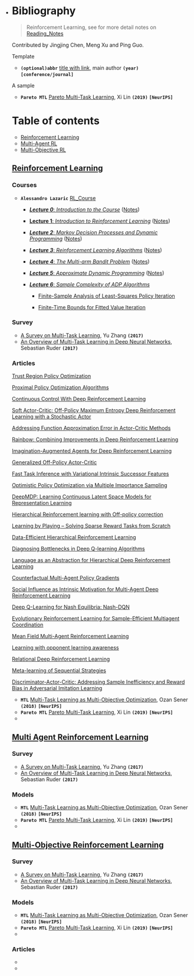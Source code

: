 
- # Bibliography

  > Reinforcement Learning, see for more detail notes on [Reading_Notes](./Reading_Notes.md)

  Contributed by Jingjing Chen, Meng Xu and Ping Guo.

  

  Template

  - **`(optional)abbr`** [title with link](https://arxiv.org/), main author **`(year)`** **`[conference/journal]`**

  A sample

  - **`Pareto MTL`** [Pareto Multi-Task Learning](https://arxiv.org/abs/1912.12854), Xi Lin **`(2019)`** **`[NeurIPS]`**

  

  # Table of contents

  - [Reinforcement Learning](#RL)
  - [Multi-Agent RL](#Multi-Agent-RL)
  - [Multi-Objective RL](#Multi-Objective-RL)

  ## [Reinforcement Learning](#Table-of-contents)

  ### Courses

  - **`Alessandro Lazaric`** [RL_Course](http://researchers.lille.inria.fr/~lazaric/Webpage/MVA-RL_Course14.html)

    - [***Lecture 0***: *Introduction to the Course*](http://researchers.lille.inria.fr/~lazaric/Webpage/MVA-RL_Course16_files/slides-course-ext.pdf) ([Notes](http://researchers.lille.inria.fr/~lazaric/Webpage/MVA-RL_Course14_files/notes-course.pdf))

    - [**Lecture 1**: *Introduction to Reinforcement Learning*](http://researchers.lille.inria.fr/~lazaric/Webpage/MVA-RL_Course14_files/slides-lecture-01-handout.pdf) ([Notes](http://researchers.lille.inria.fr/~lazaric/Webpage/MVA-RL_Course14_files/notes-lecture-01.pdf))

    - [***Lecture 2***: *Markov Decision Processes and Dynamic Programming*](http://researchers.lille.inria.fr/~lazaric/Webpage/MVA-RL_Course14_files/slides-lecture-02-handout.pdf) ([Notes](http://researchers.lille.inria.fr/~lazaric/Webpage/MVA-RL_Course14_files/notes-lecture-02.pdf))

    - [***Lecture 3***: *Reinforcement Learning Algorithms*](http://researchers.lille.inria.fr/~lazaric/Webpage/MVA-RL_Course14_files/slides-lecture-03-handout.pdf) ([Notes](http://researchers.lille.inria.fr/~lazaric/Webpage/MVA-RL_Course14_files/notes-lecture-03.pdf))

    - [***Lecture 4***: *The Multi-arm Bandit Problem*](http://researchers.lille.inria.fr/~lazaric/Webpage/MVA-RL_Course14_files/slides-lecture-04.pdf) ([Notes](http://researchers.lille.inria.fr/~lazaric/Webpage/MVA-RL_Course14_files/notes-lecture-04.pdf))

    - [***Lecture 5***: *Approximate Dynamic Programming*](http://researchers.lille.inria.fr/~lazaric/Webpage/MVA-RL_Course14_files/slides-lecture-05-handout.pdf) ([Notes](http://researchers.lille.inria.fr/~lazaric/Webpage/MVA-RL_Course14_files/notes-lecture-05.pdf))

    - [***Lecture 6***: *Sample Complexity of ADP Algorithms*](http://researchers.lille.inria.fr/~lazaric/Webpage/MVA-RL_Course14_files/slides-lecture-06-handout.pdf) 

      * [Finite-Sample Analysis of Least-Squares Policy Iteration](http://researchers.lille.inria.fr/~lazaric/Webpage/MVA-RL_Course14_files/lazaric12a.pdf)

      * [Finite-Time Bounds for Fitted Value Iteration](https://jmlr.org/papers/volume9/munos08a/munos08a.pdf)

  ### Survey

  

  - [A Survey on Multi-Task Learning](https://arxiv.org/abs/1707.08114), Yu Zhang **`(2017)`**
  - [An Overview of Multi-Task Learning in Deep Neural Networks](https://arxiv.org/abs/1706.05098), Sebastian Ruder **`(2017)`**

  ### Articles

  [Trust Region Policy Optimization](https://arxiv.org/pdf/1502.05477.pdf)

  [Proximal Policy Optimization Algorithms](https://arxiv.org/pdf/1707.06347.pdf)

  [Continuous Control With Deep Reinforcement Learning](https://arxiv.org/pdf/1509.02971.pdf)

  [Soft Actor-Critic: Off-Policy Maximum Entropy Deep Reinforcement Learning with a Stochastic Actor](https://arxiv.org/pdf/1801.01290.pdf)

  [Addressing Function Approximation Error in Actor-Critic Methods](https://arxiv.org/pdf/1802.09477.pdf)

  [Rainbow: Combining Improvements in Deep Reinforcement Learning](https://arxiv.org/pdf/1710.02298.pdf)

  [Imagination-Augmented Agents for Deep Reinforcement Learning](https://arxiv.org/pdf/1707.06203.pdf) 

  [Generalized Off-Policy Actor-Critic](https://arxiv.org/pdf/1903.11329.pdf)

  [Fast Task Inference with Variational Intrinsic Successor Features](https://arxiv.org/pdf/1906.05030.pdf)

  [Optimistic Policy Optimization via Multiple Importance Sampling](http://proceedings.mlr.press/v97/papini19a/papini19a.pdf)

  [DeepMDP: Learning Continuous Latent Space Models for Representation Learning](https://arxiv.org/pdf/1906.02736.pdf)

  [Hierarchical Reinforcement learning with Off-policy correction](https://arxiv.org/pdf/1805.08296.pdf)

  [Learning by Playing – Solving Sparse Reward Tasks from Scratch](https://arxiv.org/pdf/1802.10567.pdf)

  [Data-Efficient Hierarchical Reinforcement Learning](https://papers.nips.cc/paper/7591-data-efficient-hierarchical-reinforcement-learning.pdf)

  [Diagnosing Bottlenecks in Deep Q-learning Algorithms](https://arxiv.org/pdf/1902.10250.pdf)

  [Language as an Abstraction for Hierarchical Deep Reinforcement Learning](https://arxiv.org/pdf/1906.07343.pdf)

  [Counterfactual Multi-Agent Policy Gradients](https://arxiv.org/pdf/1705.08926.pdf)

  [Social Influence as Intrinsic Motivation for Multi-Agent Deep Reinforcement Learning](https://arxiv.org/pdf/1810.08647.pdf)

  [Deep Q-Learning for Nash Equilibria: Nash-DQN](https://arxiv.org/pdf/1904.10554.pdf)

  [Evolutionary Reinforcement Learning for Sample-Efficient Multiagent Coordination](https://arxiv.org/pdf/1906.07315.pdf)

  [Mean Field Multi-Agent Reinforcement Learning](https://arxiv.org/pdf/1802.05438.pdf)

  [Learning with opponent learning awareness](https://arxiv.org/pdf/1709.04326.pdf)

  [Relational Deep Reinforcement Learning](https://arxiv.org/pdf/1806.01830.pdf)

  [Meta-learning of Sequential Strategies](https://arxiv.org/pdf/1905.03030.pdf)

  [Discriminator-Actor-Critic: Addressing Sample Inefficiency and Reward Bias in Adversarial Imitation Learning](https://openreview.net/pdf?id=Hk4fpoA5Km)

  

  - **`MTL`** [Multi-Task Learning as Multi-Objective Optimization](https://arxiv.org/abs/1810.04650), Ozan Sener **`(2018)`** **`[NeurIPS]`**
  - **`Pareto MTL`** [Pareto Multi-Task Learning](https://arxiv.org/abs/1912.12854), Xi Lin **`(2019)`** **`[NeurIPS]`**
  - 

  ## 

  ## [Multi Agent Reinforcement Learning](#Table-of-contents)

  ### Survey

  - [A Survey on Multi-Task Learning](https://arxiv.org/abs/1707.08114), Yu Zhang **`(2017)`**
  - [An Overview of Multi-Task Learning in Deep Neural Networks](https://arxiv.org/abs/1706.05098), Sebastian Ruder **`(2017)`**

  ### Models

  - **`MTL`** [Multi-Task Learning as Multi-Objective Optimization](https://arxiv.org/abs/1810.04650), Ozan Sener **`(2018)`** **`[NeurIPS]`**
  - **`Pareto MTL`** [Pareto Multi-Task Learning](https://arxiv.org/abs/1912.12854), Xi Lin **`(2019)`** **`[NeurIPS]`**
  - 

  ## [Multi-Objective Reinforcement Learning](#Table-of-contents)

  ### Survey

  - [A Survey on Multi-Task Learning](https://arxiv.org/abs/1707.08114), Yu Zhang **`(2017)`**
  - [An Overview of Multi-Task Learning in Deep Neural Networks](https://arxiv.org/abs/1706.05098), Sebastian Ruder **`(2017)`**

  ### Models

  - **`MTL`** [Multi-Task Learning as Multi-Objective Optimization](https://arxiv.org/abs/1810.04650), Ozan Sener **`(2018)`** **`[NeurIPS]`**
  - **`Pareto MTL`** [Pareto Multi-Task Learning](https://arxiv.org/abs/1912.12854), Xi Lin **`(2019)`** **`[NeurIPS]`**
  - 

  ### Articles

  - 

  - 
